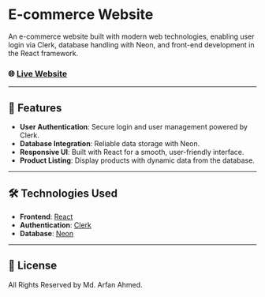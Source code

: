 # E-commerce Website

An e-commerce website built with modern web technologies, enabling user login via Clerk, database handling with Neon, and front-end development in the React framework.

### 🌐 [Live Website](https://e-commerce-website-arfan.vercel.app/)

---

## 🚀 Features
- **User Authentication**: Secure login and user management powered by Clerk.
- **Database Integration**: Reliable data storage with Neon.
- **Responsive UI**: Built with React for a smooth, user-friendly interface.
- **Product Listing**: Display products with dynamic data from the database.

---

## 🛠️ Technologies Used  
- **Frontend**: [React](https://reactjs.org/)
- **Authentication**: [Clerk](https://clerk.dev/)
- **Database**: [Neon](https://neon.tech/)

---

## 📜 License
All Rights Reserved by Md. Arfan Ahmed.

